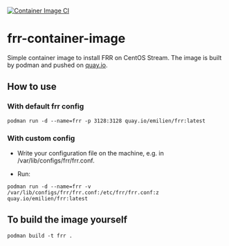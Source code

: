 [![Container Image CI](https://github.com/EmilienM/frr-container-image/actions/workflows/docker-image.yml/badge.svg)](https://github.com/EmilienM/frr-container-image/actions/workflows/docker-image.yml)

# frr-container-image
Simple container image to install FRR on CentOS Stream.
The image is built by podman and pushed on [quay.io](https://quay.io/repository/emilien/frr).


## How to use

### With default frr config

```
podman run -d --name=frr -p 3128:3128 quay.io/emilien/frr:latest
```

### With custom config

* Write your configuration file on the machine, e.g. in /var/lib/configs/frr/frr.conf.

* Run:

```
podman run -d --name=frr -v /var/lib/configs/frr/frr.conf:/etc/frr/frr.conf:z quay.io/emilien/frr:latest
```

## To build the image yourself

```
podman build -t frr .
```
